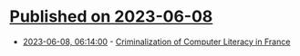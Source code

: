 # [Published on 2023-06-08](index.md)

* [2023-06-08, 06:14:00](https://soylentnews.org/article.pl?sid=23/06/06/1436247&from=rss) - [Criminalization of Computer Literacy in France ](https://soylentnews.org/article.pl?sid=23/06/06/1436247&from=rss)

